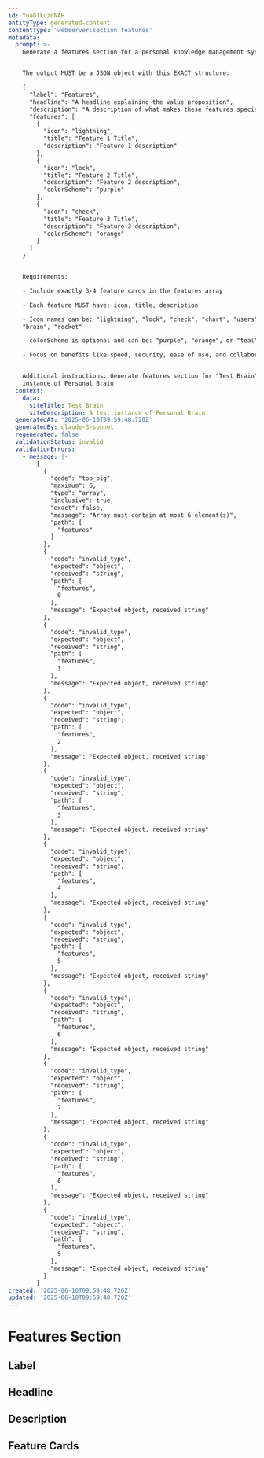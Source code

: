 ```yaml
---
id: YuaGlkuzdNAH
entityType: generated-content
contentType: 'webserver:section:features'
metadata:
  prompt: >-
    Generate a features section for a personal knowledge management system.


    The output MUST be a JSON object with this EXACT structure:

    {
      "label": "Features",
      "headline": "A headline explaining the value proposition",
      "description": "A description of what makes these features special",
      "features": [
        {
          "icon": "lightning",
          "title": "Feature 1 Title",
          "description": "Feature 1 description"
        },
        {
          "icon": "lock", 
          "title": "Feature 2 Title",
          "description": "Feature 2 description",
          "colorScheme": "purple"
        },
        {
          "icon": "check",
          "title": "Feature 3 Title", 
          "description": "Feature 3 description",
          "colorScheme": "orange"
        }
      ]
    }


    Requirements:

    - Include exactly 3-4 feature cards in the features array

    - Each feature MUST have: icon, title, description

    - Icon names can be: "lightning", "lock", "check", "chart", "users",
    "brain", "rocket"

    - colorScheme is optional and can be: "purple", "orange", or "teal"

    - Focus on benefits like speed, security, ease of use, and collaboration


    Additional instructions: Generate features section for "Test Brain" - A test
    instance of Personal Brain
  context:
    data:
      siteTitle: Test Brain
      siteDescription: A test instance of Personal Brain
  generatedAt: '2025-06-10T09:59:48.720Z'
  generatedBy: claude-3-sonnet
  regenerated: false
  validationStatus: invalid
  validationErrors:
    - message: |-
        [
          {
            "code": "too_big",
            "maximum": 6,
            "type": "array",
            "inclusive": true,
            "exact": false,
            "message": "Array must contain at most 6 element(s)",
            "path": [
              "features"
            ]
          },
          {
            "code": "invalid_type",
            "expected": "object",
            "received": "string",
            "path": [
              "features",
              0
            ],
            "message": "Expected object, received string"
          },
          {
            "code": "invalid_type",
            "expected": "object",
            "received": "string",
            "path": [
              "features",
              1
            ],
            "message": "Expected object, received string"
          },
          {
            "code": "invalid_type",
            "expected": "object",
            "received": "string",
            "path": [
              "features",
              2
            ],
            "message": "Expected object, received string"
          },
          {
            "code": "invalid_type",
            "expected": "object",
            "received": "string",
            "path": [
              "features",
              3
            ],
            "message": "Expected object, received string"
          },
          {
            "code": "invalid_type",
            "expected": "object",
            "received": "string",
            "path": [
              "features",
              4
            ],
            "message": "Expected object, received string"
          },
          {
            "code": "invalid_type",
            "expected": "object",
            "received": "string",
            "path": [
              "features",
              5
            ],
            "message": "Expected object, received string"
          },
          {
            "code": "invalid_type",
            "expected": "object",
            "received": "string",
            "path": [
              "features",
              6
            ],
            "message": "Expected object, received string"
          },
          {
            "code": "invalid_type",
            "expected": "object",
            "received": "string",
            "path": [
              "features",
              7
            ],
            "message": "Expected object, received string"
          },
          {
            "code": "invalid_type",
            "expected": "object",
            "received": "string",
            "path": [
              "features",
              8
            ],
            "message": "Expected object, received string"
          },
          {
            "code": "invalid_type",
            "expected": "object",
            "received": "string",
            "path": [
              "features",
              9
            ],
            "message": "Expected object, received string"
          }
        ]
created: '2025-06-10T09:59:48.720Z'
updated: '2025-06-10T09:59:48.720Z'
---
```

# Features Section

## Label


## Headline


## Description


## Feature Cards


